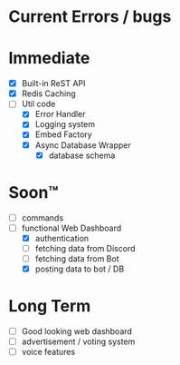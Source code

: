 # Current Errors / bugs

# Immediate

- [x] Built-in ReST API
- [x] Redis Caching
- [ ] Util code
  - [x] Error Handler
  - [x] Logging system
  - [x] Embed Factory
  - [x] Async Database Wrapper
    - [x] database schema

# Soon™

- [ ] commands
- [ ] functional Web Dashboard
  - [x] authentication
  - [ ] fetching data from Discord
  - [ ] fetching data from Bot
  - [x] posting data to bot / DB

# Long Term

- [ ] Good looking web dashboard
- [ ] advertisement / voting system
- [ ] voice features
